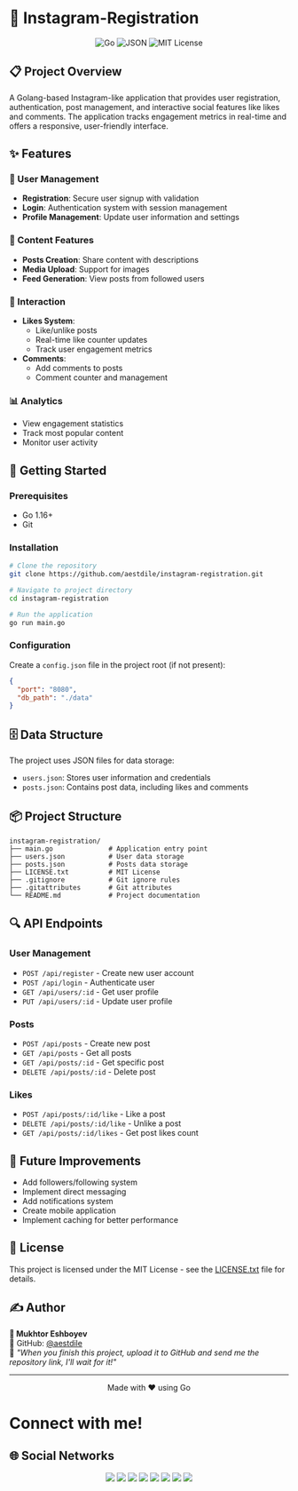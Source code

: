 # 📱 Instagram-Registration

<div align="center">
  
![Go](https://img.shields.io/badge/go-%2300ADD8.svg?style=for-the-badge&logo=go&logoColor=white)
![JSON](https://img.shields.io/badge/json-%23000000.svg?style=for-the-badge&logo=json&logoColor=white)
![MIT License](https://img.shields.io/badge/License-MIT-green.svg?style=for-the-badge)

</div>

## 📋 Project Overview

A Golang-based Instagram-like application that provides user registration, authentication, post management, and interactive social features like likes and comments. The application tracks engagement metrics in real-time and offers a responsive, user-friendly interface.

## ✨ Features

### 👤 User Management
- **Registration**: Secure user signup with validation
- **Login**: Authentication system with session management
- **Profile Management**: Update user information and settings

### 📝 Content Features
- **Posts Creation**: Share content with descriptions
- **Media Upload**: Support for images
- **Feed Generation**: View posts from followed users

### 💫 Interaction
- **Likes System**: 
  - Like/unlike posts
  - Real-time like counter updates
  - Track user engagement metrics
- **Comments**: 
  - Add comments to posts
  - Comment counter and management

### 📊 Analytics
- View engagement statistics
- Track most popular content
- Monitor user activity

## 🚀 Getting Started

### Prerequisites
- Go 1.16+
- Git

### Installation

```bash
# Clone the repository
git clone https://github.com/aestdile/instagram-registration.git

# Navigate to project directory
cd instagram-registration

# Run the application
go run main.go
```

### Configuration
Create a `config.json` file in the project root (if not present):

```json
{
  "port": "8080",
  "db_path": "./data"
}
```

## 🗄️ Data Structure

The project uses JSON files for data storage:

- `users.json`: Stores user information and credentials
- `posts.json`: Contains post data, including likes and comments

## 📦 Project Structure

```
instagram-registration/
├── main.go              # Application entry point
├── users.json           # User data storage
├── posts.json           # Posts data storage
├── LICENSE.txt          # MIT License
├── .gitignore           # Git ignore rules
├── .gitattributes       # Git attributes
└── README.md            # Project documentation
```

## 🔍 API Endpoints

### User Management
- `POST /api/register` - Create new user account
- `POST /api/login` - Authenticate user
- `GET /api/users/:id` - Get user profile
- `PUT /api/users/:id` - Update user profile

### Posts
- `POST /api/posts` - Create new post
- `GET /api/posts` - Get all posts
- `GET /api/posts/:id` - Get specific post
- `DELETE /api/posts/:id` - Delete post

### Likes
- `POST /api/posts/:id/like` - Like a post
- `DELETE /api/posts/:id/like` - Unlike a post
- `GET /api/posts/:id/likes` - Get post likes count

## 🎯 Future Improvements

- Add followers/following system
- Implement direct messaging
- Add notifications system
- Create mobile application
- Implement caching for better performance

## 📜 License

This project is licensed under the MIT License - see the [LICENSE.txt](LICENSE.txt) file for details.

## ✍️ Author

**👤 Mukhtor Eshboyev**\
🔗 GitHub: [@aestdile](https://github.com/aestdile)\
📌 *"When you finish this project, upload it to GitHub and send me the repository link, I'll wait for it!"*

---

<div align="center">
  <p>Made with ❤️ using Go</p>
</div>

# Connect with me!

## 🌐 Social Networks

<div align="center">
  <a href="https://t.me/aestdile"><img src="https://img.shields.io/badge/Telegram-2CA5E0?style=for-the-badge&logo=telegram&logoColor=white" /></a>
  <a href="https://github.com/aestdile"><img src="https://img.shields.io/badge/GitHub-100000?style=for-the-badge&logo=github&logoColor=white" /></a>
  <a href="https://leetcode.com/aestdile"><img src="https://img.shields.io/badge/LeetCode-FFA116?style=for-the-badge&logo=leetcode&logoColor=black" /></a>
  <a href="https://linkedin.com/in/aestdile"><img src="https://img.shields.io/badge/LinkedIn-0077B5?style=for-the-badge&logo=linkedin&logoColor=white" /></a>
  <a href="https://youtube.com/@aestdile"><img src="https://img.shields.io/badge/YouTube-FF0000?style=for-the-badge&logo=youtube&logoColor=white" /></a>
  <a href="https://instagram.com/aestdile"><img src="https://img.shields.io/badge/Instagram-E4405F?style=for-the-badge&logo=instagram&logoColor=white" /></a>
  <a href="https://facebook.com/aestdile"><img src="https://img.shields.io/badge/Facebook-1877F2?style=for-the-badge&logo=facebook&logoColor=white" /></a>
  <a href="mailto:aestdile@gmail.com"><img src="https://img.shields.io/badge/Gmail-D14836?style=for-the-badge&logo=gmail&logoColor=white" /></a>
</div>

